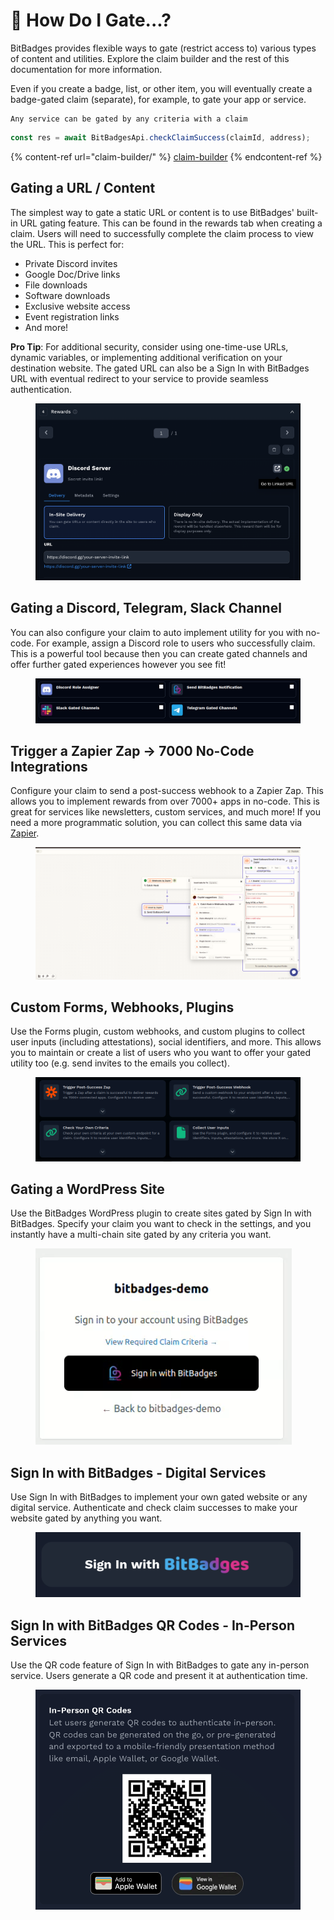 # 🔐 How Do I Gate...?

BitBadges provides flexible ways to gate (restrict access to) various types of content and utilities. Explore the claim builder and the rest of this documentation for more information.

Even if you create a badge, list, or other item, you will eventually create a badge-gated claim (separate), for example, to gate your app or service.

```
Any service can be gated by any criteria with a claim
```

```typescript
const res = await BitBadgesApi.checkClaimSuccess(claimId, address);
```

{% content-ref url="claim-builder/" %}
[claim-builder](claim-builder/)
{% endcontent-ref %}

## Gating a URL / Content

The simplest way to gate a static URL or content is to use BitBadges' built-in URL gating feature. This can be found in the rewards tab when creating a claim. Users will need to successfully complete the claim process to view the URL. This is perfect for:

* Private Discord invites
* Google Doc/Drive links
* File downloads
* Software downloads
* Exclusive website access
* Event registration links
* And more!

**Pro Tip**: For additional security, consider using one-time-use URLs, dynamic variables, or implementing additional verification on your destination website. The gated URL can also be a Sign In with BitBadges URL with eventual redirect to your service to provide seamless authentication.



<figure><img src="../.gitbook/assets/Screenshot 2025-03-16 at 3.49.12 PM.png" alt=""><figcaption></figcaption></figure>

## Gating a Discord, Telegram, Slack Channel

You can also configure your claim to auto implement utility for you with no-code. For example, assign a Discord role to users who successfully claim. This is a powerful tool because then you can create gated channels and offer further gated experiences however you see fit!

<figure><img src="../.gitbook/assets/image (202).png" alt=""><figcaption></figcaption></figure>

## Trigger a Zapier Zap -> 7000 No-Code Integrations

Configure your claim to send a post-success webhook to a Zapier Zap. This allows you to implement rewards from over 7000+ apps in no-code. This is great for services like newsletters, custom services, and much more! If you need a more programmatic solution, you can collect this same data via [Zapier](https://zapier.com/apps/bitbadges/integrations).

<figure><img src="../.gitbook/assets/image (3).png" alt=""><figcaption></figcaption></figure>

## Custom Forms, Webhooks, Plugins

Use the Forms plugin, custom webhooks, and custom plugins to collect user inputs (including attestations), social identifiers, and more. This allows you to maintain or create a list of users who you want to offer your gated utility too (e.g. send invites to the emails you collect).



<figure><img src="../.gitbook/assets/image (6) (1).png" alt=""><figcaption></figcaption></figure>

## Gating a WordPress Site

Use the BitBadges WordPress plugin to create sites gated by Sign In with BitBadges. Specify your claim you want to check in the settings, and you instantly have a multi-chain site gated by any criteria you want.



<figure><img src="../.gitbook/assets/Screenshot 2025-03-16 at 3.55.10 PM.png" alt=""><figcaption></figcaption></figure>

## Sign In with BitBadges - Digital Services

Use Sign In with BitBadges to implement your own gated website or any digital service. Authenticate and check claim successes to make your website gated by anything you want.

<figure><img src="../.gitbook/assets/Screenshot 2025-03-16 at 3.51.48 PM.png" alt=""><figcaption></figcaption></figure>

## Sign In with BitBadges QR Codes - In-Person Services

Use the QR code feature of Sign In with BitBadges to gate any in-person service. Users generate a QR code and present it at authentication time.



<figure><img src="../.gitbook/assets/Screenshot 2025-03-16 at 3.56.12 PM.png" alt=""><figcaption></figcaption></figure>
